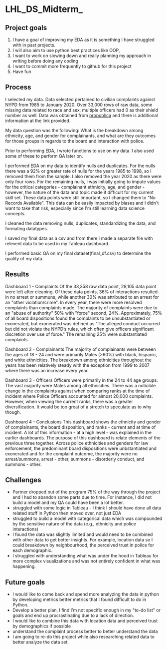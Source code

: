 # LHL_DS_Midterm_

## Project goals
1. I have a goal of improving my EDA as it is something I have struggled with in past projects.
2. I will also aim to use python best practices like OOP, 
3. I want to work on slowing down and really planning my approach in writing before doing any coding
4. I want to commit more frequently to github for this project
5. Have fun

## Process
I selected my data. Data selected pertained to civilian complaints against NYPD from 1985 to January 2020. Over 33,000 rows of raw data, some missing data related to race and sex, multiple officers had 0 as their shield number as well. Data was obtained from [propublica](https://www.propublica.org/datastore/dataset/civilian-complaints-against-new-york-city-police-officers) and there is additional information at the link provided. 

My data question was the following: What is the breakdown among ethnicity, age, and gender for complainants, and what are they outcomes for those groups in regards to the board and interaction with police. 

Prior to performing EDA, I wrote functions to use on my data. I also used some of these to perform QA later on.

I performed EDA on my data to identify nulls and duplicates. For the nulls there was a 92% or greater rate of nulls for the years 1985 to 1998, so I removed them from the sample. I also removed the year 2020 as there were only four rows. For the remaining nulls, I was initially going to impute values for the critical categories - complainant ethnicity, age, and gender - however, the nature of the data and topic made it difficult for my current skill set. These data points were still important, so I changed them to "No Records Available". This data can be easily impacted by biases and I didn't want to take that risk, especially since I'm still learning data science concepts. 

I cleaned the data removing nulls, duplicates, standardizing the data, and formating datatypes.

I saved my final data as a csv and from there I made a separate file with relevent data to be used in my Tableau dashboard.

I performed basic QA on my final dataset(final_df.csv) to determine the quality of my data. 


## Results
Dashboard 1 - Complaints
Of the 33,358 raw data point, 28,105 data point were left after cleaning. Of these data points, 36% of interactions resulted in no arrest or summuns, while another 30% was attributed to an arrest for an "other violation/crime". In every year, there were more resolved complaints than complaints made. The majority of complaints were due to an "abuse of authority" 50% with "force" second, 24%. Approximately, 75% of all board dispositions found the complaints to be unsubstantiated or exonerated, but exonerated was defined as "The alleged conduct occurred but did not violate the NYPD’s rules, which often give officers significant discretion over use of force." The remaining 25% were substantiated complaints. 

Dashboard 2 - Complainants
The majority of complainants were between the ages of 18 - 24 and were primarily Males (>60%) with black, hispanic, and white ethnicities. The breakdown among ethnicities throughout the years has been relatively steady with the exception from 1999 to 2007 where there was an increase every year. 

Dashboard 3 - Officers
Officers were primarily in the 24 to 44 age groups. The vast majority were Males among all ethnicities. There was a noticible change in the complaints against when comparing ranks at the time of incident where Police Officers accounted for almost 20,000 complaints. However, when viewing the current ranks, there was a greater diversification. It would be too great of a stretch to speculate as to why though. 

Dashboard 4 - Conclusions
This dashboard shows the ethnicity and gender of complainants, the board disposition, and ranks - current and at time of incident. A lot of this information - at a high level - was explained in the earlier dashboards. The purpose of this dashboard is relate elements of the previous three together. Across police ethnicities and genders for law enforcement, the predominant board dispositions were unbstantiated and exonerated and for the complaint outcome, the majority were no arrest/summons, arrest - other, summons - disorderly conduct, and summons - other. 

## Challenges
- Partner dropped out of the program 75% of the way through the project and I had to abandon some parts due to time. For instance, I did not build a model and my QA could have been a lot better.
- struggled with some logic in Tableau - I think I should have done all data related stuff in Python then moved over, not just EDA
- struggled to build a model with categorical data which was compounded by the sensitive nature of the data (e.g., ethnicity and police interactions)
- I found the data was slightly limited and would need to be combined with other data to get better insights. For example, location data so I could breakdown by neighbourhood, the perceived trust in police for each demographic.
- I struggled with understanding what was under the hood in Tableau for more complex visualizations and was not entirely confident in what was happening.

## Future goals
- I would like to come back and spend more analyzing the data in python by developing metrics better metrics that I found difficult to do in Python.
- Develop a better plan, I find I'm not specific enough in my "to-do list" or goals and end up procrastinating due to a lack of direction. 
- I would like to combine this data with location data and perceived trust by demographics if possible
- understand the complaint process better to better understand the data
- I am going to re-do this project while also researching related data to better analyze the data set. 
